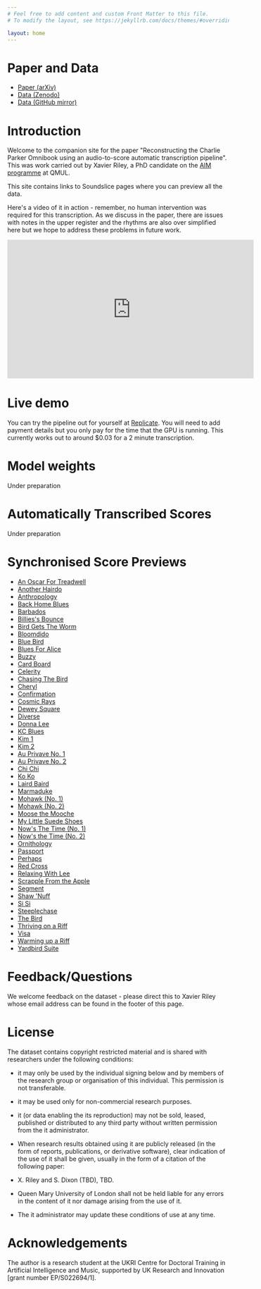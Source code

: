 ```yaml
---
# Feel free to add content and custom Front Matter to this file.
# To modify the layout, see https://jekyllrb.com/docs/themes/#overriding-theme-defaults

layout: home
---
```


Paper and Data
===============

* [Paper (arXiv)]()
* [Data (Zenodo)]()
* [Data (GitHub mirror)]()

<!-- Demo of Audio Alignment
========================

Synthesised MIDI alignment on the *left* channel, original audio on the *right* channel:

<div id="html" markdown="0">
<audio src="https://www.dropbox.com/scl/fi/hay4luf8w9yfx95d7kmg2/FiloBass-Demo-track.mp3?rlkey=6ovduwqcio743k814jt5efdsb&raw=1" controls />
</div> -->

Introduction
============

Welcome to the companion site for the paper "Reconstructing the Charlie Parker Omnibook using an audio-to-score automatic transcription pipeline". This was work carried out by Xavier Riley, a PhD candidate on the [AIM programme](https://aim.qmul.ac.uk/) at QMUL.

This site contains links to Soundslice pages where you can preview all the data.

Here's a video of it in action - remember, no human intervention was required for this transcription. As we discuss in the paper, there are issues with notes in the upper register and the rhythms are also over simplified here but we hope to address these problems in future work.

<iframe width="560" height="315" src="https://www.youtube.com/embed/bsxDD2kf164?si=BMbVeX2A4F0OWatL" title="YouTube video player" frameborder="0" allow="accelerometer; autoplay; clipboard-write; encrypted-media; gyroscope; picture-in-picture; web-share" allowfullscreen></iframe>

Live demo
=========

You can try the pipeline out for yourself at [Replicate](https://replicate.com/xavriley/sax_transcription). You will need to add payment details but you only pay for the time that the GPU is running. This currently works out to around $0.03 for a 2 minute transcription.

Model weights
=============

Under preparation

Automatically Transcribed Scores
================================

Under preparation

Synchronised Score Previews
===========================

* [An Oscar For Treadwell](https://www.soundslice.com/slices/myn4c)
* [Another Hairdo](https://www.soundslice.com/slices/Rln4c)
* [Anthropology](https://www.soundslice.com/slices/3zn4c)
* [Back Home Blues](https://www.soundslice.com/slices/WS64c)
* [Barbados](https://www.soundslice.com/slices/1p64c)
* [Billies's Bounce](https://www.soundslice.com/slices/Q6Ryc)
* [Bird Gets The Worm](https://www.soundslice.com/slices/Pq3yc)
* [Bloomdido](https://www.soundslice.com/slices/WG3yc)
* [Blue Bird](https://www.soundslice.com/slices/lTXyc)
* [Blues For Alice](https://www.soundslice.com/slices/Qrqyc)
* [Buzzy](https://www.soundslice.com/slices/mTHyc)
* [Card Board](https://www.soundslice.com/slices/wkTyc)
* [Celerity](https://www.soundslice.com/slices/7XTyc)
* [Chasing The Bird](https://www.soundslice.com/slices/nvJyc)
* [Cheryl](https://www.soundslice.com/slices/t66yc)
* [Confirmation](https://www.soundslice.com/slices/yp3wc)
* [Cosmic Rays](https://www.soundslice.com/slices/9THwc)
* [Dewey Square](https://www.soundslice.com/slices/6Cbwc)
* [Diverse](https://www.soundslice.com/slices/73bwc)
* [Donna Lee](https://www.soundslice.com/slices/cXbwc)
* [KC Blues](https://www.soundslice.com/slices/S1swc)
* [Kim 1](https://www.soundslice.com/slices/N8swc)
* [Kim 2](https://www.soundslice.com/slices/S5VYc)
* [Au Privave No. 1](https://www.soundslice.com/slices/rCn4c)
* [Au Privave No. 2](https://www.soundslice.com/slices/Nqn4c)
* [Chi Chi](https://www.soundslice.com/slices/wv3wc)
* [Ko Ko](https://www.soundslice.com/slices/tCfYc)
* [Laird Baird](https://www.soundslice.com/slices/2RfYc)
* [Marmaduke](https://www.soundslice.com/slices/3RfYc)
* [Mohawk (No. 1)](https://www.soundslice.com/slices/7RfYc)
* [Mohawk (No. 2)](https://www.soundslice.com/slices/WRfYc)
* [Moose the Mooche](https://www.soundslice.com/slices/BRfYc)
* [My Little Suede Shoes](https://www.soundslice.com/slices/LRfYc)
* [Now's The Time (No. 1)](https://www.soundslice.com/slices/PRfYc)
* [Now's the Time (No. 2)](https://www.soundslice.com/slices/9RfYc)
* [Ornithology](https://www.soundslice.com/slices/KRfYc)
* [Passport](https://www.soundslice.com/slices/xRfYc)
* [Perhaps](https://www.soundslice.com/slices/QRfYc)
* [Red Cross](https://www.soundslice.com/slices/nRfYc)
* [Relaxing With Lee](https://www.soundslice.com/slices/FRfYc)
* [Scrapple From the Apple](https://www.soundslice.com/slices/tRfYc)
* [Segment](https://www.soundslice.com/slices/gRfYc)
* [Shaw 'Nuff](https://www.soundslice.com/slices/GRfYc)
* [Si Si](https://www.soundslice.com/slices/rRfYc)
* [Steeplechase](https://www.soundslice.com/slices/mRfYc)
* [The Bird](https://www.soundslice.com/slices/vRfYc)
* [Thriving on a Riff](https://www.soundslice.com/slices/SRfYc)
* [Visa](https://www.soundslice.com/slices/N3fYc)
* [Warming up a Riff](https://www.soundslice.com/slices/V3fYc)
* [Yardbird Suite](https://www.soundslice.com/slices/D3fYc)

Feedback/Questions
==================

We welcome feedback on the dataset - please direct this to Xavier Riley whose email address can be found in the footer of this page.

License
=======

The dataset contains copyright restricted material and is shared with researchers under the following conditions:

* it may only be used by the individual signing below and by members of the research group or organisation of this individual. This permission is not transferable.
* it may be used only for non-commercial research purposes.
* it (or data enabling the its reproduction) may not be sold, leased, published or distributed to any third party without written permission from the it administrator.

* When research results obtained using it are publicly released (in the form of reports, publications, or derivative software), clear indication of the use of it shall be given, usually in the form of a citation of the following paper:

* X. Riley and S. Dixon (TBD), TBD.
* Queen Mary University of London shall not be held liable for any errors in the content of it nor damage arising from the use of it.
* The it administrator may update these conditions of use at any time.

Acknowledgements
================

The author is a research student at the UKRI Centre for Doctoral Training in Artificial Intelligence and Music, supported by UK Research and Innovation [grant number EP/S022694/1].